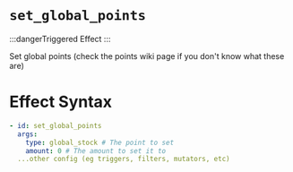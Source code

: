 # `set_global_points`
:::dangerTriggered Effect
:::

Set global points (check the points wiki page if you don't know what these are)

# Effect Syntax
```yaml
- id: set_global_points
  args:
    type: global_stock # The point to set
    amount: 0 # The amount to set it to
  ...other config (eg triggers, filters, mutators, etc)
```